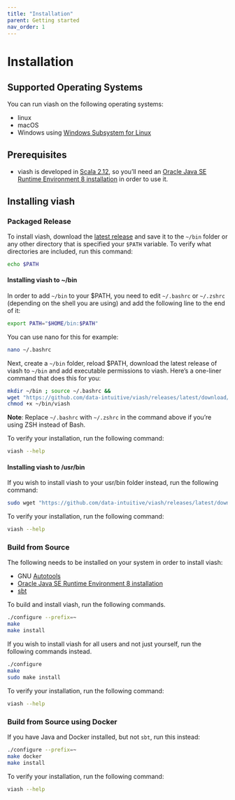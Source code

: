 ```yaml
---
title: "Installation"
parent: Getting started
nav_order: 1
---
```


# Installation

## Supported Operating Systems

You can run viash on the following operating systems:

  - linux
  - macOS
  - Windows using [Windows Subsystem for
    Linux](https://docs.microsoft.com/en-us/windows/wsl/install-win10)

## Prerequisites

  - viash is developed in [Scala 2.12](https://www.scala-lang.org/), so
    you’ll need an [Oracle Java SE Runtime Environment 8
    installation](https://www.oracle.com/java/technologies/javase-jre8-downloads.html)
    in order to use it.

## Installing viash

### Packaged Release

To install viash, download the [latest
release](https://github.com/data-intuitive/viash/releases/latest) and
save it to the `~/bin` folder or any other directory that is specified
your `$PATH` variable. To verify what directories are included, run this
command:

``` bash
echo $PATH
```

#### Installing viash to \~/bin

In order to add `~/bin` to your $PATH, you need to edit `~/.bashrc` or
`~/.zshrc` (depending on the shell you are using) and add the following
line to the end of it:

``` bash
export PATH="$HOME/bin:$PATH"
```

You can use nano for this for example:

``` bash
nano ~/.bashrc
```

Next, create a `~/bin` folder, reload $PATH, download the latest release
of viash to `~/bin` and add executable permissions to viash. Here’s a
one-liner command that does this for you:

``` bash
mkdir ~/bin ; source ~/.bashrc &&
wget "https://github.com/data-intuitive/viash/releases/latest/download/viash" -O ~/bin/viash &&
chmod +x ~/bin/viash
```

**Note**: Replace `~/.bashrc` with `~/.zshrc` in the command above if
you’re using ZSH instead of Bash.

To verify your installation, run the following command:

``` bash
viash --help
```

#### Installing viash to /usr/bin

If you wish to install viash to your usr/bin folder instead, run the
following command:

``` bash
sudo wget "https://github.com/data-intuitive/viash/releases/latest/download/viash" -O /usr/bin/viash
```

To verify your installation, run the following command:

``` bash
viash --help
```

### Build from Source

The following needs to be installed on your system in order to install
viash:

  - GNU
    [Autotools](https://www.gnu.org/software/automake/manual/html_node/Autotools-Introduction.html#Autotools-Introduction)
  - [Oracle Java SE Runtime Environment 8
    installation](https://www.oracle.com/java/technologies/javase-jre8-downloads.html)
  - [sbt](https://www.scala-sbt.org/)

To build and install viash, run the following commands.

``` bash
./configure --prefix=~
make
make install
```

If you wish to install viash for all users and not just yourself, run
the following commands instead.

``` bash
./configure
make
sudo make install
```

To verify your installation, run the following command:

``` bash
viash --help
```

### Build from Source using Docker

If you have Java and Docker installed, but not `sbt`, run this instead:

``` bash
./configure --prefix=~
make docker
make install
```

To verify your installation, run the following command:

``` bash
viash --help
```
